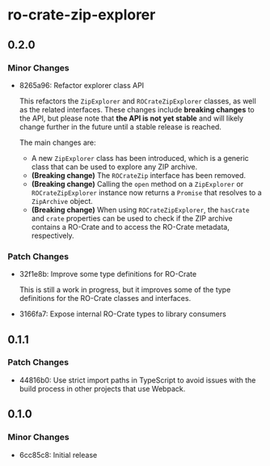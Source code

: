 # ro-crate-zip-explorer

## 0.2.0

### Minor Changes

- 8265a96: Refactor explorer class API

  This refactors the `ZipExplorer` and `ROCrateZipExplorer` classes, as well as the related interfaces. These changes include **breaking changes** to the API, but please note that **the API is not yet stable** and will likely change further in the future until a stable release is reached.

  The main changes are:

  - A new `ZipExplorer` class has been introduced, which is a generic class that can be used to explore any ZIP archive.
  - **(Breaking change)** The `ROCrateZip` interface has been removed.
  - **(Breaking change)** Calling the `open` method on a `ZipExplorer` or `ROCrateZipExplorer` instance now returns a `Promise` that resolves to a `ZipArchive` object.
  - **(Breaking change)** When using `ROCrateZipExplorer`, the `hasCrate` and `crate` properties can be used to check if the ZIP archive contains a RO-Crate and to access the RO-Crate metadata, respectively.

### Patch Changes

- 32f1e8b: Improve some type definitions for RO-Crate

  This is still a work in progress, but it improves some of the type definitions for the RO-Crate classes and interfaces.

- 3166fa7: Expose internal RO-Crate types to library consumers

## 0.1.1

### Patch Changes

- 44816b0: Use strict import paths in TypeScript to avoid issues with the build process in other projects that use Webpack.

## 0.1.0

### Minor Changes

- 6cc85c8: Initial release

